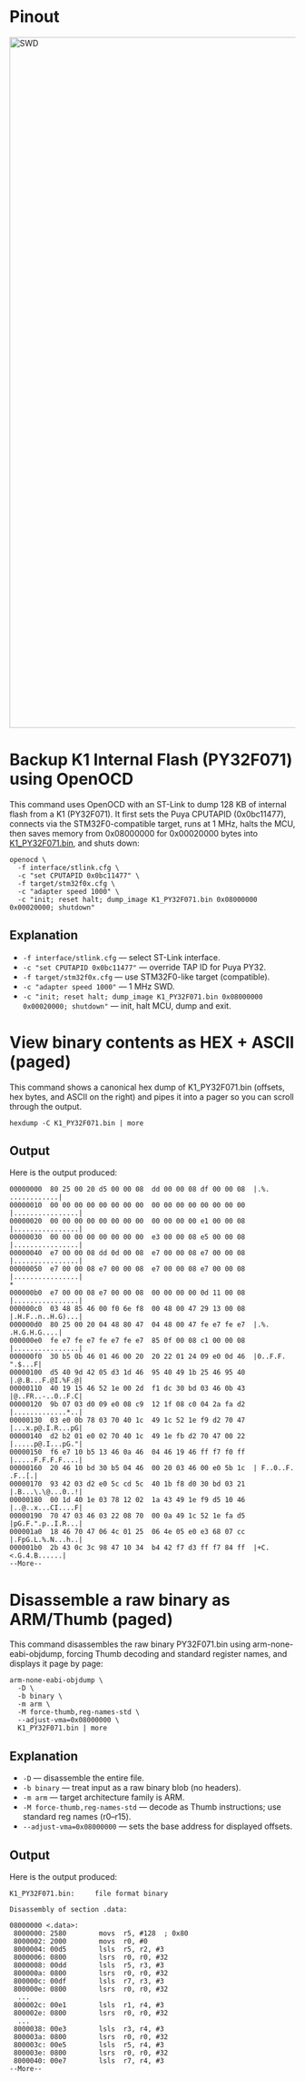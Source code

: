 # Pinout

<img width="1512" height="1214" alt="SWD" src="https://github.com/user-attachments/assets/66622e95-c0b1-4794-9f59-1c7b598117a5" />

# Backup K1 Internal Flash (PY32F071) using OpenOCD

This command uses OpenOCD with an ST-Link to dump 128 KB of internal flash from a K1 (PY32F071). It first sets the Puya CPUTAPID (0x0bc11477), connects via the STM32F0-compatible target, runs at 1 MHz, halts the MCU, then saves memory from 0x08000000 for 0x00020000 bytes into [K1_PY32F071.bin](https://github.com/armel/k1-teardown/blob/main/openocd/K1_PY32F071.bin), and shuts down:

```
openocd \
  -f interface/stlink.cfg \
  -c "set CPUTAPID 0x0bc11477" \
  -f target/stm32f0x.cfg \
  -c "adapter speed 1000" \
  -c "init; reset halt; dump_image K1_PY32F071.bin 0x08000000 0x00020000; shutdown"
```

## Explanation

- `-f interface/stlink.cfg` — select ST-Link interface.
- `-c "set CPUTAPID 0x0bc11477"` — override TAP ID for Puya PY32.
- `-f target/stm32f0x.cfg` — use STM32F0-like target (compatible).
- `-c "adapter speed 1000"` — 1 MHz SWD.
- `-c "init; reset halt; dump_image K1_PY32F071.bin 0x08000000 0x00020000; shutdown"` — init, halt MCU, dump and exit.

# View binary contents as HEX + ASCII (paged)

This command shows a canonical hex dump of K1_PY32F071.bin (offsets, hex bytes, and ASCII on the right) and pipes it into a pager so you can scroll through the output.

`hexdump -C K1_PY32F071.bin | more`

## Output

Here is the output produced:

```
00000000  80 25 00 20 d5 00 00 08  dd 00 00 08 df 00 00 08  |.%. ............|
00000010  00 00 00 00 00 00 00 00  00 00 00 00 00 00 00 00  |................|
00000020  00 00 00 00 00 00 00 00  00 00 00 00 e1 00 00 08  |................|
00000030  00 00 00 00 00 00 00 00  e3 00 00 08 e5 00 00 08  |................|
00000040  e7 00 00 08 dd 0d 00 08  e7 00 00 08 e7 00 00 08  |................|
00000050  e7 00 00 08 e7 00 00 08  e7 00 00 08 e7 00 00 08  |................|
*
000000b0  e7 00 00 08 e7 00 00 08  00 00 00 00 0d 11 00 08  |................|
000000c0  03 48 85 46 00 f0 6e f8  00 48 00 47 29 13 00 08  |.H.F..n..H.G)...|
000000d0  80 25 00 20 04 48 80 47  04 48 00 47 fe e7 fe e7  |.%. .H.G.H.G....|
000000e0  fe e7 fe e7 fe e7 fe e7  85 0f 00 08 c1 00 00 08  |................|
000000f0  30 b5 0b 46 01 46 00 20  20 22 01 24 09 e0 0d 46  |0..F.F.  ".$...F|
00000100  d5 40 9d 42 05 d3 1d 46  95 40 49 1b 25 46 95 40  |.@.B...F.@I.%F.@|
00000110  40 19 15 46 52 1e 00 2d  f1 dc 30 bd 03 46 0b 43  |@..FR..-..0..F.C|
00000120  9b 07 03 d0 09 e0 08 c9  12 1f 08 c0 04 2a fa d2  |.............*..|
00000130  03 e0 0b 78 03 70 40 1c  49 1c 52 1e f9 d2 70 47  |...x.p@.I.R...pG|
00000140  d2 b2 01 e0 02 70 40 1c  49 1e fb d2 70 47 00 22  |.....p@.I...pG."|
00000150  f6 e7 10 b5 13 46 0a 46  04 46 19 46 ff f7 f0 ff  |.....F.F.F.F....|
00000160  20 46 10 bd 30 b5 04 46  00 20 03 46 00 e0 5b 1c  | F..0..F. .F..[.|
00000170  93 42 03 d2 e0 5c cd 5c  40 1b f8 d0 30 bd 03 21  |.B...\.\@...0..!|
00000180  00 1d 40 1e 03 78 12 02  1a 43 49 1e f9 d5 10 46  |..@..x...CI....F|
00000190  70 47 03 46 03 22 08 70  00 0a 49 1c 52 1e fa d5  |pG.F.".p..I.R...|
000001a0  18 46 70 47 06 4c 01 25  06 4e 05 e0 e3 68 07 cc  |.FpG.L.%.N...h..|
000001b0  2b 43 0c 3c 98 47 10 34  b4 42 f7 d3 ff f7 84 ff  |+C.<.G.4.B......|
--More--
```

# Disassemble a raw binary as ARM/Thumb (paged)

This command disassembles the raw binary PY32F071.bin using arm-none-eabi-objdump, forcing Thumb decoding and standard register names, and displays it page by page:

```
arm-none-eabi-objdump \
  -D \
  -b binary \
  -m arm \
  -M force-thumb,reg-names-std \
  --adjust-vma=0x08000000 \
  K1_PY32F071.bin | more
```

## Explanation

- `-D` — disassemble the entire file.
- `-b binary` — treat input as a raw binary blob (no headers).
- `-m arm` — target architecture family is ARM.
- `-M force-thumb,reg-names-std` — decode as Thumb instructions; use standard reg names (r0–r15).
- `--adjust-vma=0x08000000` — sets the base address for displayed offsets. 

## Output

Here is the output produced:

```
K1_PY32F071.bin:     file format binary

Disassembly of section .data:

08000000 <.data>:
 8000000: 2580        movs  r5, #128  ; 0x80
 8000002: 2000        movs  r0, #0
 8000004: 00d5        lsls  r5, r2, #3
 8000006: 0800        lsrs  r0, r0, #32
 8000008: 00dd        lsls  r5, r3, #3
 800000a: 0800        lsrs  r0, r0, #32
 800000c: 00df        lsls  r7, r3, #3
 800000e: 0800        lsrs  r0, r0, #32
  ...
 800002c: 00e1        lsls  r1, r4, #3
 800002e: 0800        lsrs  r0, r0, #32
  ...
 8000038: 00e3        lsls  r3, r4, #3
 800003a: 0800        lsrs  r0, r0, #32
 800003c: 00e5        lsls  r5, r4, #3
 800003e: 0800        lsrs  r0, r0, #32
 8000040: 00e7        lsls  r7, r4, #3
--More--
```

